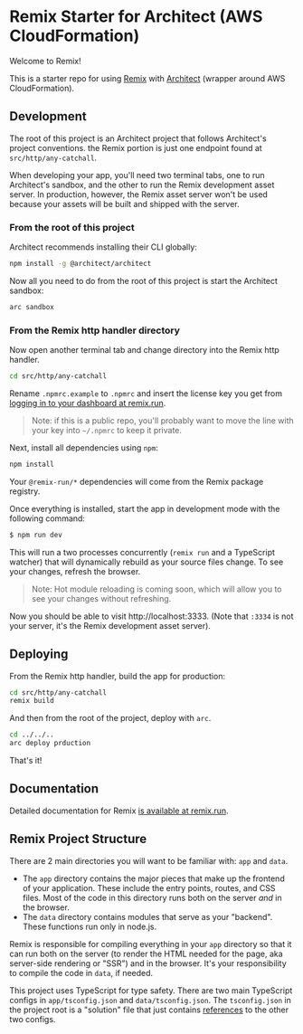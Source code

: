 # Remix Starter for Architect (AWS CloudFormation)

Welcome to Remix!

This is a starter repo for using [Remix](https://remix.run) with
[Architect](http://arc.codes) (wrapper around AWS CloudFormation).

## Development

The root of this project is an Architect project that follows Architect's project conventions. the Remix portion is just one endpoint found at `src/http/any-catchall`.

When developing your app, you'll need two terminal tabs, one to run Architect's sandbox, and the other to run the Remix development asset server. In production, however, the Remix asset server won't be used because your assets will be built and shipped with the server.

### From the root of this project

Architect recommends installing their CLI globally:

```bash
npm install -g @architect/architect
```

Now all you need to do from the root of this project is start the Architect sandbox:

```bash
arc sandbox
```

### From the Remix http handler directory

Now open another terminal tab and change directory into the Remix http handler.

```bash
cd src/http/any-catchall
```

Rename `.npmrc.example` to `.npmrc` and insert the license key you get from [logging in to your dashboard at
remix.run](https://remix.run).

> Note: if this is a public repo, you'll probably want to move the line with
> your key into `~/.npmrc` to keep it private.

Next, install all dependencies using `npm`:

```sh
npm install
```

Your `@remix-run/*` dependencies will come from the Remix package registry.

Once everything is installed, start the app in development mode with the
following command:

```sh
$ npm run dev
```

This will run a two processes concurrently (`remix run` and a TypeScript
watcher) that will dynamically rebuild as your source files change. To see
your changes, refresh the browser.

> Note: Hot module reloading is coming soon, which will allow you to see your
> changes without refreshing.

Now you should be able to visit http://localhost:3333. (Note that `:3334` is not your server, it's the Remix development asset server).

## Deploying

From the Remix http handler, build the app for production:

```bash
cd src/http/any-catchall
remix build
```

And then from the root of the project, deploy with `arc`.

```bash
cd ../../..
arc deploy prduction
```

That's it!

## Documentation

Detailed documentation for Remix [is available at
remix.run](https://remix.run/dashboard/docs).

## Remix Project Structure

There are 2 main directories you will want to be familiar with: `app` and
`data`.

- The `app` directory contains the major pieces that make up the frontend of
  your application. These include the entry points, routes, and CSS files.
  Most of the code in this directory runs both on the server _and_ in the
  browser.
- The `data` directory contains modules that serve as your "backend".
  These functions run only in node.js.

Remix is responsible for compiling everything in your `app` directory so that it
can run both on the server (to render the HTML needed for the page, aka
server-side rendering or "SSR") and in the browser. It's your responsibility to
compile the code in `data`, if needed.

This project uses TypeScript for type safety. There are two main TypeScript
configs in `app/tsconfig.json` and `data/tsconfig.json`. The `tsconfig.json`
in the project root is a "solution" file that just contains
[references](https://www.typescriptlang.org/docs/handbook/project-references.html)
to the other two configs.
